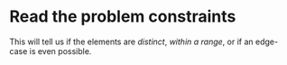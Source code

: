 # Read the problem constraints

This will tell us if the elements are *distinct*, *within a range*, or if an edge-case is even possible.